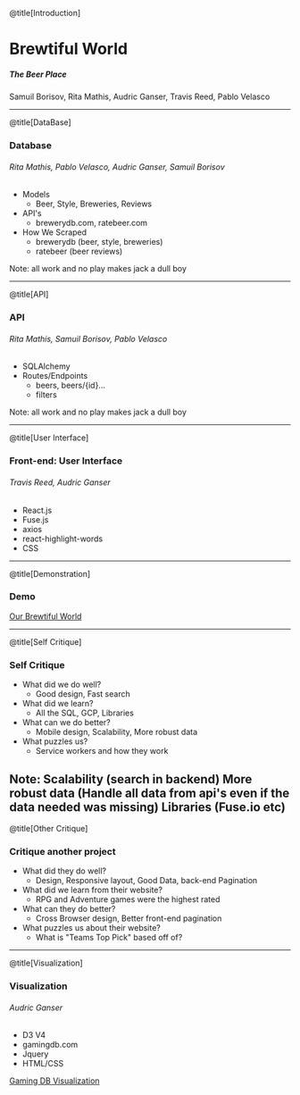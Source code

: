 @title[Introduction]

# Brewtiful World

##### The Beer Place


<span class="byline">Samuil Borisov, Rita Mathis, Audric Ganser, Travis Reed, Pablo Velasco</span>

---

@title[DataBase]

### Database
###### Rita Mathis, Pablo Velasco, Audric Ganser, Samuil Borisov
* Models
	* Beer, Style, Breweries, Reviews
* API's
	* brewerydb.com, ratebeer.com
* How We Scraped
	* brewerydb (beer, style, breweries)
	* ratebeer (beer reviews)

Note:
all work and no play makes jack a dull boy

---

@title[API]

### API
###### Rita Mathis, Samuil Borisov, Pablo Velasco
* SQLAlchemy
* Routes/Endpoints
	* beers, beers/{id}...
	* filters

Note:
all work and no play makes jack a dull boy

---

@title[User Interface]

### Front-end: User Interface
###### Travis Reed, Audric Ganser
* React.js
* Fuse.js
* axios
* react-highlight-words
* CSS


---

@title[Demonstration]
### Demo

[Our Brewtiful World](https://brewtiful.world)

---

@title[Self Critique]
### Self Critique
* What did we do well?
	* Good design, Fast search
* What did we learn?
	* All the SQL, GCP, Libraries
* What can we do better?
	* Mobile design, Scalability, More robust data
* What puzzles us?
	* Service workers and how they work

Note:
Scalability (search in backend)
More robust data (Handle all data from api's even if the data needed was missing)
Libraries (Fuse.io etc)
---

@title[Other Critique]
### Critique another project
* What did they do well?
	* Design, Responsive layout, Good Data, back-end Pagination
* What did we learn from their website?
	* RPG and Adventure games were the highest rated
* What can they do better?
	* Cross Browser design, Better front-end pagination
* What puzzles us about their website?
	* What is "Teams Top Pick" based off of?

---

@title[Visualization]
### Visualization
###### Audric Ganser
* D3 V4
* gamingdb.com
* Jquery
* HTML/CSS

[Gaming DB Visualization](https://aganser.com/visualization.html)